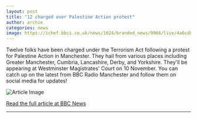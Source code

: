 ```yaml
---
layout: post
title: "12 charged over Palestine Action protest"
author: archie
categories: news
image: https://ichef.bbci.co.uk/news/1024/branded_news/9966/live/4a6cd800-890e-11f0-9cf6-cbf3e73ce2b9.jpg
---
```

Twelve folks have been charged under the Terrorism Act following a protest for Palestine Action in Manchester. They hail from various places including Greater Manchester, Cumbria, Lancashire, Derby, and Yorkshire. They'll be appearing at Westminster Magistrates' Court on 10 November. You can catch up on the latest from BBC Radio Manchester and follow them on social media for updates!

![Article Image](https://ichef.bbci.co.uk/news/1024/branded_news/9966/live/4a6cd800-890e-11f0-9cf6-cbf3e73ce2b9.jpg)

[Read the full article at BBC News](https://www.bbc.com/news/articles/ce8465ywrnlo?at_medium=RSS&at_campaign=rss)

---
